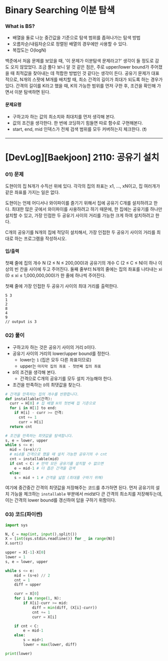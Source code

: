 # Binary Searching 이분 탐색

### What is BS?
* 배열을 둘로 나눈 중간값을 기준으로 탐색 범위를 좁혀나가는 탐색 방법
* 오름차순/내림차순으로 정렬된 배열의 경우에만 사용할 수 있다.
* 복잡도는 O(logN)

백준에서 처음 문제를 보았을 때, '이 문제가 이분탐색 문제라고?' 생각이 들 정도로 감도 오지 않았었다. 조금 풀다 보니 알 것 같은 점은, 주로 upper/lower bound가 주어졌을 때 최적값을 찾아내는 데 적합한 방법인 것 같다는 생각이 든다. 공유기 문제가 대표적으로, N개의 스팟에 M개를 배치할 때, 최소 간격의 길이가 최대가 되도록 하는 경우가 있다. 간격의 길이를 K라고 했을 때, K의 가능한 범위를 먼저 구한 후, 조건을 확인해 가면서 이분 탐색하면 된다.

#### 문제요령
* 구하고자 하는 값의 최소치와 최대치를 먼저 생각해 본다.
* 값의 조건을 생각한다. 한 번에 코딩하기 힘들면 따로 함수로 구현해본다.
* start, end, mid 인덱스가 전체 검색 범위를 모두 커버하는지 체크한다. (❗️)

---
# [DevLog][Baekjoon] 2110: 공유기 설치
### 01) 문제
도현이의 집 N개가 수직선 위에 있다. 각각의 집의 좌표는 x1, ..., xN이고, 집 여러개가 같은 좌표를 가지는 일은 없다.

도현이는 언제 어디서나 와이파이를 즐기기 위해서 집에 공유기 C개를 설치하려고 한다. 최대한 많은 곳에서 와이파이를 사용하려고 하기 때문에, 한 집에는 공유기를 하나만 설치할 수 있고, 가장 인접한 두 공유기 사이의 거리를 가능한 크게 하여 설치하려고 한다.

C개의 공유기를 N개의 집에 적당히 설치해서, 가장 인접한 두 공유기 사이의 거리를 최대로 하는 프로그램을 작성하시오.

#### 입/출력
첫째 줄에 집의 개수 N (2 ≤ N ≤ 200,000)과 공유기의 개수 C (2 ≤ C ≤ N)이 하나 이상의 빈 칸을 사이에 두고 주어진다. 둘째 줄부터 N개의 줄에는 집의 좌표를 나타내는 xi (0 ≤ xi ≤ 1,000,000,000)가 한 줄에 하나씩 주어진다.

첫째 줄에 가장 인접한 두 공유기 사이의 최대 거리를 출력한다.
```
5 3
1
2
8
4
9
// output is 3
```

### 02) 풀이
* 구하고자 하는 것은 공유기 사이의 거리 `D`이다.
* 공유기 사이의 거리의 lower/upper bound를 정한다.
  * lower는 `1` (집은 모두 다른 좌표이므로)
  * upper는 `마지막 집의 좌표 - 첫번째 집의 좌표`
* `D`의 조건을 생각해 본다.
  * 간격으로 C개의 공유기를 모두 설치 가능해야 한다.
* 조건을 만족하는 `D`의 최댓값을 찾는다.

```python
# 간격을 만족하는 집의 개수를 반환합니다.
def installable(간격):
  curr = H[0] # 집 배열 H의 첫번째 집 기준으로
  for i in H[1] to end:
    if H[i] - curr >= 간격:
      cnt += 1
      curr = H[i]
  return cnt

# 조건을 만족하는 최댓값을 탐색합니다.
s, e = lower, upper
while s <= e:
  mid = (s+e)//2
  # mid를 간격으로 했을 때 설치 가능한 공유기의 수 cnt
  cnt = installable(mid) 
  if cnt < C: # 만약 모든 공유기를 설치할 수 없으면
    e = mid-1 # 더 좁은 간격을 검색
  else:
    s = mid + 1 # 간격을 넓힘 (최대를 구하기 위해)
```

여기에 중간중간 간격의 최댓값을 저장해주는 코드를 추가하면 된다. 먼저 공유기의 설치 가능을 체크하는 `installable` 부분에서 mid보다 큰 간격의 최소치를 저장해두는데, 이는 간격의 lower bound를 갱신하여 답을 구하기 위함이다.

### 03) 코드(파이썬)
```python
import sys

N, C = map(int, input().split())
X = [int(sys.stdin.readline()) for _ in range(N)]
X.sort()

upper = X[-1]-X[0]  
lower = 1  
s, e = lower, upper

while s <= e:
    mid = (s+e) // 2
    cnt = 1  
    diff = upper

    curr = X[0]
    for i in range(1, N):
        if X[i]-curr >= mid:
            diff = min(diff, (X[i]-curr))  
            cnt += 1
            curr = X[i]

    if cnt < C:
        e = mid-1 
    else:
        s = mid+1  
        lower = max(lower, diff)

print(lower)


```